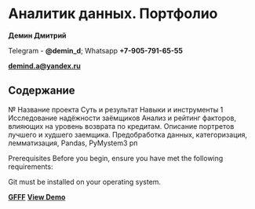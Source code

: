 # Аналитик данных. Портфолио

**Демин Дмитрий**

  Telegram - **@demin_d**; Whatsapp **+7-905-791-65-55**
  
  **demind.a@yandex.ru**


## Содержание
№	Название проекта	Суть и результат	Навыки и инструменты
1	Исследование надёжности заёмщиков	Анализ и рейтинг факторов, влияющих на уровень возврата по кредитам. Описание портретов лучшего и худшего заемщика.	Предобработка данных, категоризация, лемматизация, Pandas, PyMystem3
рп

Prerequisites
Before you begin, ensure you have met the following requirements:

Git must be installed on your operating system.

[**GFFF**](https://github.com/DeminDmitry/data_analyst-portfolio/blob/main/Project/Изучение%20поведения%20пользователей%20мобильного%20приложения_git.ipynb)
<strong><a href="https://muse-html-bootstrap.vercel.app/">View Demo</a>
